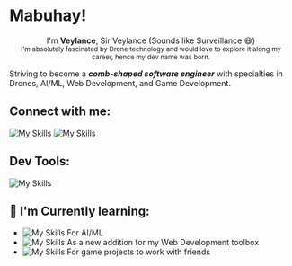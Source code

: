 # Mabuhay!
<p align="center"> 
  I'm <b>Veylance</b>, Sir Veylance (Sounds like Surveillance 😆) <br/>
  <sub>I'm absolutely fascinated by Drone technology and would love to explore it along my career, hence my dev name was born.</sub>
</p>

Striving to become a ***comb-shaped software engineer*** with specialties in Drones, AI/ML, Web Development, and Game Development.

## Connect with me:
[![My Skills](https://go-skill-icons.vercel.app/api/icons?i=facebook)](https://facebook.com/GinoongR0KI) [![My Skills](https://go-skill-icons.vercel.app/api/icons?i=linkedin)](https://www.linkedin.com/in/ginoongr0ki/)

## Dev Tools:
![My Skills](https://go-skill-icons.vercel.app/api/icons?i=html,css,js,jquery,bootstrap,mysql,php,codeigniter,cs,gamemakerstudio)

## 🌱 I'm Currently learning:
- ![My Skills](https://go-skill-icons.vercel.app/api/icons?i=python) For AI/ML
- ![My Skills](https://go-skill-icons.vercel.app/api/icons?i=django) As a new addition for my Web Development toolbox
- ![My Skills](https://go-skill-icons.vercel.app/api/icons?i=godot) For game projects to work with friends

<!-- [![Anurag's GitHub stats](https://github-readme-stats.vercel.app/api?username=Veylance)](https://github.com/anuraghazra/github-readme-stats) -->

<!--
**Veylance/Veylance** is a ✨ _special_ ✨ repository because its `README.md` (this file) appears on your GitHub profile.

Here are some ideas to get you started:

- 🔭 I’m currently working on ...
- 🌱 I’m currently learning ...
- 👯 I’m looking to collaborate on ...
- 🤔 I’m looking for help with ...
- 💬 Ask me about ...
- 📫 How to reach me: ...
- 😄 Pronouns: ...
- ⚡ Fun fact: ...
-->
